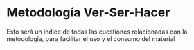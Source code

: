 # Metodología Ver-Ser-Hacer

Esto será un indice de todas las cuestiones relacionadas con la metodología, para facilitar el uso y el consumo del material
